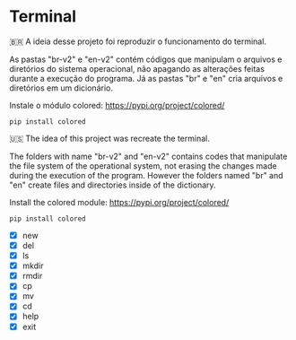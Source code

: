 # Terminal
:brazil:
  A ideia desse projeto foi reproduzir o funcionamento do terminal.
  
  As pastas "br-v2" e "en-v2" contém códigos que manipulam o arquivos e diretórios do sistema operacional, não apagando as alterações feitas durante a execução do programa.
  Já as pastas "br" e "en" cria arquivos e diretórios em um dicionário.
  
  Instale o módulo colored: https://pypi.org/project/colored/
    
    pip install colored  
  
:us:
  The idea of this project was recreate the terminal.
  
  The folders with name "br-v2" and "en-v2" contains codes that manipulate the file system of the operational system, not erasing the changes made during the execution of the program.
  However the folders named "br" and "en" create files and directories inside of the dictionary.  
 
  Install the colored module: https://pypi.org/project/colored/
    
    pip install colored
    
- [x] new
- [x] del
- [x] ls
- [x] mkdir
- [x] rmdir
- [x] cp
- [x] mv
- [x] cd
- [x] help
- [x] exit
